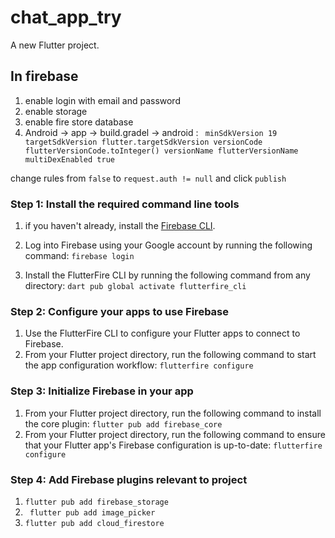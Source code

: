 # chat_app_try

A new Flutter project.

## In firebase
1) enable login with email and password
2) enable storage
3) enable fire store database
4) Android -> app -> build.gradel -> android : ``` minSdkVersion 19
   targetSdkVersion flutter.targetSdkVersion
   versionCode flutterVersionCode.toInteger()
   versionName flutterVersionName
   multiDexEnabled true```

change rules from `false` to `request.auth != null` and click `publish`

### Step 1: Install the required command line tools

1) if you haven't already, install the [Firebase CLI](https://firebase.google.com/docs/cli#setup_update_cli).

2) Log into Firebase using your Google account by running the following command:
```firebase login```

3) Install the FlutterFire CLI by running the following command from any directory:
```dart pub global activate flutterfire_cli```

### Step 2: Configure your apps to use Firebase

1) Use the FlutterFire CLI to configure your Flutter apps to connect to Firebase. 
2) From your Flutter project directory, run the following command to start the app configuration workflow:
```flutterfire configure```

### Step 3: Initialize Firebase in your app
1) From your Flutter project directory, run the following command to install the core plugin:
```flutter pub add firebase_core```
2) From your Flutter project directory, run the following command to ensure that your Flutter app's Firebase configuration is up-to-date:
```flutterfire configure```

### Step 4: Add Firebase plugins relevant to project
1) ```flutter pub add firebase_storage```
2) ``` flutter pub add image_picker```
3) ```flutter pub add cloud_firestore```


